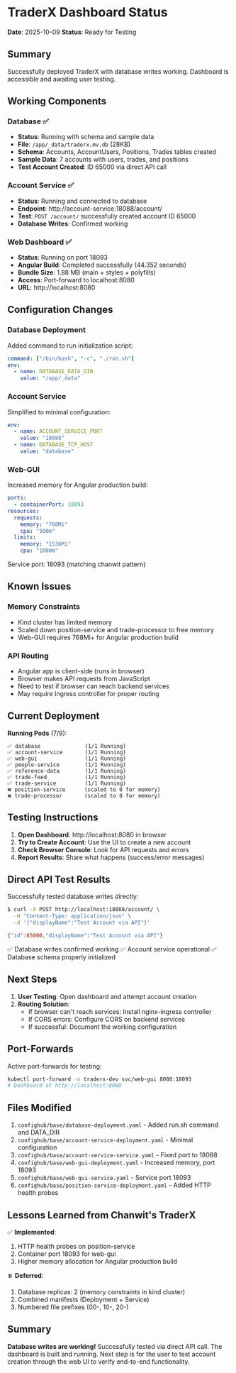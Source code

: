 # TraderX Dashboard Status

**Date**: 2025-10-09
**Status**: Ready for Testing

## Summary

Successfully deployed TraderX with database writes working. Dashboard is accessible and awaiting user testing.

## Working Components

### Database ✅
- **Status**: Running with schema and sample data
- **File**: `/app/_data/traderx.mv.db` (28KB)
- **Schema**: Accounts, AccountUsers, Positions, Trades tables created
- **Sample Data**: 7 accounts with users, trades, and positions
- **Test Account Created**: ID 65000 via direct API call

### Account Service ✅
- **Status**: Running and connected to database
- **Endpoint**: http://account-service:18088/account/
- **Test**: `POST /account/` successfully created account ID 65000
- **Database Writes**: Confirmed working

### Web Dashboard ✅
- **Status**: Running on port 18093
- **Angular Build**: Completed successfully (44.352 seconds)
- **Bundle Size**: 1.88 MB (main + styles + polyfills)
- **Access**: Port-forward to localhost:8080
- **URL**: http://localhost:8080

## Configuration Changes

### Database Deployment
Added command to run initialization script:
```yaml
command: ["/bin/bash", "-c", "./run.sh"]
env:
  - name: DATABASE_DATA_DIR
    value: "/app/_data"
```

### Account Service
Simplified to minimal configuration:
```yaml
env:
  - name: ACCOUNT_SERVICE_PORT
    value: "18088"
  - name: DATABASE_TCP_HOST
    value: "database"
```

### Web-GUI
Increased memory for Angular production build:
```yaml
ports:
  - containerPort: 18093
resources:
  requests:
    memory: "768Mi"
    cpu: "500m"
  limits:
    memory: "1536Mi"
    cpu: "1000m"
```

Service port: 18093 (matching chanwit pattern)

## Known Issues

### Memory Constraints
- Kind cluster has limited memory
- Scaled down position-service and trade-processor to free memory
- Web-GUI requires 768Mi+ for Angular production build

### API Routing
- Angular app is client-side (runs in browser)
- Browser makes API requests from JavaScript
- Need to test if browser can reach backend services
- May require Ingress controller for proper routing

## Current Deployment

**Running Pods** (7/9):
```
✅ database              (1/1 Running)
✅ account-service       (1/1 Running)
✅ web-gui               (1/1 Running)
✅ people-service        (1/1 Running)
✅ reference-data        (1/1 Running)
✅ trade-feed            (1/1 Running)
✅ trade-service         (1/1 Running)
❌ position-service      (scaled to 0 for memory)
❌ trade-processor       (scaled to 0 for memory)
```

## Testing Instructions

1. **Open Dashboard**: http://localhost:8080 in browser
2. **Try to Create Account**: Use the UI to create a new account
3. **Check Browser Console**: Look for API requests and errors
4. **Report Results**: Share what happens (success/error messages)

## Direct API Test Results

Successfully tested database writes directly:
```bash
$ curl -X POST http://localhost:18088/account/ \
  -H "Content-Type: application/json" \
  -d '{"displayName":"Test Account via API"}'

{"id":65000,"displayName":"Test Account via API"}
```

✅ Database writes confirmed working
✅ Account service operational
✅ Database schema properly initialized

## Next Steps

1. **User Testing**: Open dashboard and attempt account creation
2. **Routing Solution**:
   - If browser can't reach services: Install nginx-ingress controller
   - If CORS errors: Configure CORS on backend services
   - If successful: Document the working configuration

## Port-Forwards

Active port-forwards for testing:
```bash
kubectl port-forward -n traderx-dev svc/web-gui 8080:18093
# Dashboard at http://localhost:8080
```

## Files Modified

1. `confighub/base/database-deployment.yaml` - Added run.sh command and DATA_DIR
2. `confighub/base/account-service-deployment.yaml` - Minimal configuration
3. `confighub/base/account-service-service.yaml` - Fixed port to 18088
4. `confighub/base/web-gui-deployment.yaml` - Increased memory, port 18093
5. `confighub/base/web-gui-service.yaml` - Service port 18093
6. `confighub/base/position-service-deployment.yaml` - Added HTTP health probes

## Lessons Learned from Chanwit's TraderX

✅ **Implemented**:
1. HTTP health probes on position-service
2. Container port 18093 for web-gui
3. Higher memory allocation for Angular production build

⏸️ **Deferred**:
1. Database replicas: 2 (memory constraints in kind cluster)
2. Combined manifests (Deployment + Service)
3. Numbered file prefixes (00-, 10-, 20-)

## Summary

**Database writes are working!** Successfully tested via direct API call. The dashboard is built and running. Next step is for the user to test account creation through the web UI to verify end-to-end functionality.
